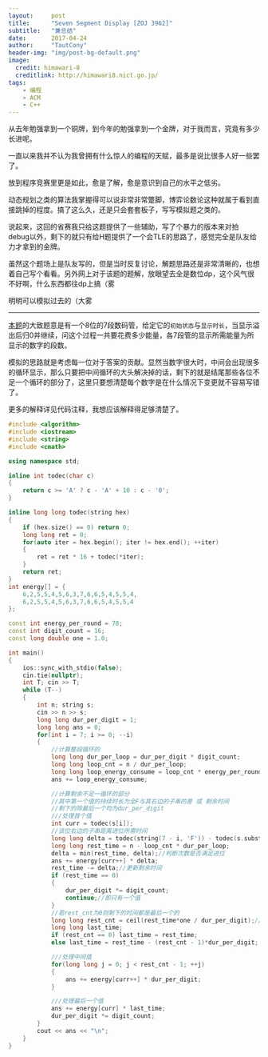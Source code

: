 ```yaml
---
layout:     post
title:      "Seven Segment Display [ZOJ 3962]"
subtitle:   "兼总结"
date:       2017-04-24
author:     "TautCony"
header-img: "img/post-bg-default.png"
image:
  credit: himawari-8
  creditlink: http://himawari8.nict.go.jp/
tags:
    - 编程
    - ACM
    - C++
---
```


从去年勉强拿到一个铜牌，到今年的勉强拿到一个金牌，对于我而言，究竟有多少长进呢。

<!--more-->

一直以来我并不认为我曾拥有什么惊人的编程的天赋，最多是说比很多人好一些罢了。

放到程序竞赛里更是如此，愈是了解，愈是意识到自己的水平之低劣。

动态规划之类的算法我掌握得可以说非常非常蹩脚，博弈论数论这种就属于看到直接跳掉的程度。搞了这么久，还是只会套套板子，写写模拟题之类的。

说起来，这回的省赛我只给这题提供了一些辅助，写了个暴力的版本来对拍debug以外，剩下的就只有给H题提供了一个会TLE的思路了，感觉完全是队友给力才拿到的金牌。

虽然这个题场上是队友写的，但是当时反复讨论，解题思路还是非常清晰的，也想着自己写个看看。另外网上对于该题的题解，放眼望去全是数位dp，这个风气很不好啊，什么东西都往dp上搞（雾

明明可以模拟过去的（大雾

----

[本题](https://zoj.pintia.cn/problem-sets/91827364500/problems/91827370089)的大致题意是有一个8位的7段数码管，给定它的`初始状态`与`显示时长`，当显示溢出后归0并继续，问这个过程一共要花费多少能量，各7段管的显示所需能量为所显示的数字的段数。

模拟的思路就是考虑每一位对于答案的贡献。显然当数字很大时，中间会出现很多的循环显示，那么只要把中间循环的大头解决掉的话，剩下的就是结尾那些各位不足一个循环的部分了，这里只要想清楚每个数字是在什么情况下变更就不容易写错了。

更多的解释详见代码注释，我想应该解释得足够清楚了。

```cpp
#include <algorithm>
#include <iostream>
#include <string>
#include <cmath>

using namespace std;

inline int todec(char c)
{
    return c >= 'A' ? c - 'A' + 10 : c - '0';
}

inline long long todec(string hex)
{
    if (hex.size() == 0) return 0;
    long long ret = 0;
    for(auto iter = hex.begin(); iter != hex.end(); ++iter)
    {
        ret = ret * 16 + todec(*iter);
    }
    return ret;
}
int energy[] = {
    6,2,5,5,4,5,6,3,7,6,6,5,4,5,5,4,
    6,2,5,5,4,5,6,3,7,6,6,5,4,5,5,4
};

const int energy_per_round = 78;
const int digit_count = 16;
const long double one = 1.0;

int main()
{
    ios::sync_with_stdio(false);
    cin.tie(nullptr);
    int T; cin >> T;
    while (T--)
    {
        int n; string s;
        cin >> n >> s;
        long long dur_per_digit = 1;
        long long ans = 0;
        for(int i = 7; i >= 0; --i)
        {
            //计算整段循环的
            long long dur_per_loop = dur_per_digit * digit_count;
            long long loop_cnt = n / dur_per_loop;
            long long loop_energy_consume = loop_cnt * energy_per_round * dur_per_digit;
            ans += loop_energy_consume;

            //计算剩余不足一循环的部分
            //其中第一个值的持续时长为全F与其右边的子串的差 或 剩余时间
            //剩下的除最后一个均为dur_per_digit
            ///处理首个值
            int curr = todec(s[i]);
            //该位右边的子串距离进位所需时间
            long long delta = todec(string(7 - i, 'F')) - todec(s.substr(i + 1)) + 1;
            long long rest_time = n - loop_cnt * dur_per_loop;
            delta = min(rest_time, delta);//判断次数是否满足进位
            ans += energy[curr++] * delta;
            rest_time -= delta;//更新剩余时间
            if (rest_time == 0)
            {
                dur_per_digit *= digit_count;
                continue;//即只有一个值
            }
            //若rest_cnt为0则剩下的时间都是最后一个的
            long long rest_cnt = ceil(rest_time*one / dur_per_digit);//剩余的字符数
            long long last_time;
            if (rest_cnt == 0) last_time = rest_time;
            else last_time = rest_time - (rest_cnt - 1)*dur_per_digit;

            ///处理中间值
            for(long long j = 0; j < rest_cnt - 1; ++j)
            {
                ans += energy[curr++] * dur_per_digit;
            }

            ///处理最后一个值
            ans += energy[curr] * last_time;
            dur_per_digit *= digit_count;
        }
        cout << ans << "\n";
    }
}
```
